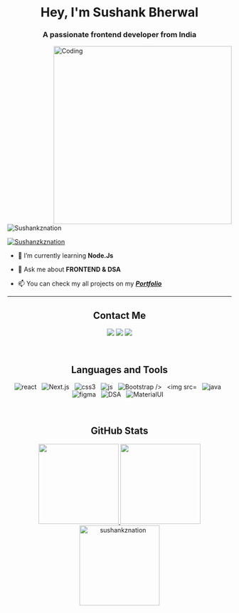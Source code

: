 
<h1 align="center">Hey, I'm Sushank Bherwal</h1>
<h3 align="center">A passionate frontend developer from India</h3>
<img align="right" alt="Coding" width="400" src="https://cdn.dribbble.com/users/1162077/screenshots/3848914/programmer.gif">

<p align="left"> <img src="https://komarev.com/ghpvc/?username=Sushankznation&label=Profile%20views&color=0e75b6&style=flat" alt="Sushankznation" /> </p>


<p align="left"> <a href="https://twitter.com/sushankznation" target="blank"><img src="https://img.shields.io/twitter/follow/Sushankznation?logo=twitter&style=for-the-badge" alt="Sushanzkznation" /></a> </p>

- 🌱 I’m currently learning **Node.Js**

- 💬 Ask me about **FRONTEND &  DSA**

- 📫 You can check my all projects on my ***<a href="https://portfoliosushank.vercel.app/" target="_blank">Portfolio</a>***


---
### <h2 align="center">Contact Me</h2>
<p align="center">   
  <a href="mailto:sushantbharwal@gmail.com" target="_blank"><img src="https://img.shields.io/badge/-Gmail-0D1117?style=for-the-badge&logo=gmail&logoColor=DB4437"></a>
    <a href="https://www.linkedin.com/in/sushantbherwal/" target="_blank"><img src="https://img.shields.io/badge/-LinkedIn-0D1117?style=for-the-badge&logo=linkedin&logoColor=0077b5"></a> 
       <a href="https://twitter.com/sushankznation" target="_blank"><img src="https://img.shields.io/badge/Twitter-0D1117?style=for-the-badge&logo=Twitter&logoColor=1DA1F2"></a>
</p>
<br>

### <h2 align="center">Languages and Tools </h2>
<p align="center">
  	<img src="https://img.shields.io/badge/React-20232A?style=for-the-badge&logo=react&logoColor=61DAFB" alt="react" />&nbsp;&nbsp;
	<img src="https://img.shields.io/badge/Nextjs-ED8B00?style=for-the-badge&logo=nextjs&logoColor=blue" alt="Next.js" />&nbsp;&nbsp;
  	<img src="https://img.shields.io/badge/CSS3-1572B6?style=for-the-badge&logo=css3&logoColor=white" alt="css3" />&nbsp;&nbsp;
	  <img src="https://img.shields.io/badge/JavaScript-F7DF1E?style=for-the-badge&logo=javascript&logoColor=black" alt="js" />&nbsp;&nbsp;
	 <img src="https://img.shields.io/badge/bootstrap-F7DF1E?style=for-the-badge&logo=bootstrap&logoColor=black" alt="Bootstrap />&nbsp;&nbsp;
<img src="https://img.shields.io/badge/python-F7DF1E?style=for-the-badge&logo=python&logoColor=black" alt="python" />&nbsp;&nbsp;
 <img src="https://img.shields.io/badge/Java-ED8B00?style=for-the-badge&logo=java&logoColor=white" alt="java" />&nbsp;&nbsp;
<img src="https://img.shields.io/badge/Figma-ED8B00?style=for-the-badge&logo=Figma&logoColor=pink" alt="figma" />&nbsp;&nbsp;
 <img src="https://img.shields.io/badge/DSA-ED8B00?style=for-the-badge&logo=DSA&logoColor=black" alt="DSA" />&nbsp;&nbsp;
<img src="https://img.shields.io/badge/MaterialUI-E34F26?style=for-the-badge&logo=MaterialUI&logoColor=white" alt="MaterialUI" />&nbsp;&nbsp;
</p>
</br>
  

### <h2 align="center">GitHub Stats </h2>


<p align="center">
<a href="https://github.com/sushankznation">
  <img height="180em" src="https://github-readme-stats.vercel.app/api?username=sushankznation&show_icons=true&locale=en&theme=algolia"/>
  <img height="180em" src="https://github-readme-stats.vercel.app/api/top-langs?username=sushankznation&show_icons=true&locale=en&layout=compact&theme=algolia"/>
  <img height="180em" src="https://github-readme-streak-stats.herokuapp.com/?user=sushankznation&theme=algolia" alt="sushankznation" />
</a>
</p>


[website]:https://portfoliosushank.vercel.app/

